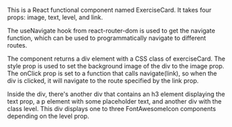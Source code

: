 This is a React functional component named ExerciseCard. It takes four props: image, text, level, and link.

The useNavigate hook from react-router-dom is used to get the navigate function, which can be used to programmatically navigate to different routes.

The component returns a div element with a CSS class of exerciseCard. The style prop is used to set the background image of the div to the image prop. The onClick prop is set to a function that calls navigate(link), so when the div is clicked, it will navigate to the route specified by the link prop.

Inside the div, there's another div that contains an h3 element displaying the text prop, a p element with some placeholder text, and another div with the class level. This div displays one to three FontAwesomeIcon components depending on the level prop.
